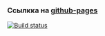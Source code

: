 
### Ссылкка на [github-pages](https://svverbovskiy.github.io/AJSToolkit_Homework_10/)

[![Build status](https://ci.appveyor.com/api/projects/status/w8ixnn5nh9na1020?svg=true)](https://ci.appveyor.com/project/SVVerbovskiy/ajstoolkit-homework-10)
